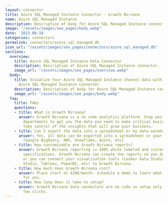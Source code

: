 ```yaml
---
layout: connector
title: Azure SQL Managed Instance Connector - Growth Nirvana
name: Azure SQL Managed Instance
description: Description of body for Azure SQL Managed Instance connector.
image: "/assets/images/seo_pages/body.webp"
date: '2023-08-18'
categories: connectors
permalink: connectors/azure_sql_managed_db
icon_url: "/assets/images/seo_pages/connectors/azure_sql_managed_db"
sections:
  overview:
    title: Azure SQL Managed Instance Data Connector
    description: Description of Azure SQL Managed Instance connector.
    image_url: "/assets/images/seo_pages/overview.webp"
  body:
    title: Visualize Your Azure SQL Managed Instance channel data with Growth Nirvana's
      Azure SQL Managed Instance Connector
    description: Description of body for Azure SQL Managed Instance connector.
    image_url: "/assets/images/seo_pages/body.webp"
  faq:
    title: FAQs
    questions:
    - title: What is Growth Nirvana?
      answer: Growth Nirvana is a no code analytics platform. Stop waiting for other
        departments to get you the data you need to make critical business decisions.
        Take control of the insights that will grow your business.
    - title: Can I export the data into a spreadsheet or my data warehouse?
      answer: Yes, all data can be exported into a spreadsheet or your data warehouse
        (Google BigQuery, AWS, Snowflake, Azure, etc)
    - title: How customizable are Growth Nirvana reports?
      answer: Growth Nirvana reporting is 100% white labeled and customized to your
        specifications. Growth Nirvana can create the reports so you don’t have to
        or you can connect your visualization tools (Looker Data Studio/Google Data
        Studio, Tableau, PowerBI, etc) to Growth Nirvana.
    - title: How much does Growth Nirvana cost?
      answer: Plans start at $200/month. Schedule a demo to learn what plan is best
        for you.
    - title: How long does it take to setup?
      answer: Growth Nirvana data connectors are no code so setup only requires a
        few clicks.
---
```

